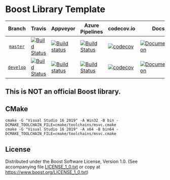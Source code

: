 # Boost Library Template

Branch          | Travis | Appveyor | Azure Pipelines | codecov.io | Docs | Matrix |
:-------------: | ------ | -------- | --------------- | ---------- | ---- | ------ |
[`master`](https://github.com/vinniefalco/library_template/tree/master) | [![Build Status](https://travis-ci.org/vinniefalco/library_template.svg?branch=master)](https://travis-ci.org/vinniefalco/library_template) | [![Build status](https://ci.appveyor.com/api/projects/status/github/vinniefalco/library_template?branch=master&svg=true)](https://ci.appveyor.com/project/vinniefalco/library_template/branch/master) | [![Build Status](https://img.shields.io/azure-devops/build/vinniefalco/6c855cbf-4aa5-4b51-bcad-245dc439ae7d/3/master)](https://vinniefalco.visualstudio.com/library_template/_build/latest?definitionId=3&branchName=master) | [![codecov](https://codecov.io/gh/vinniefalco/library_template/branch/master/graph/badge.svg)](https://codecov.io/gh/vinniefalco/library_template/branch/master) | [![Documentation](https://img.shields.io/badge/docs-master-brightgreen.svg)](http://vinniefalco.github.com/doc/library_template/index.html) | [![Matrix](https://img.shields.io/badge/matrix-master-brightgreen.svg)](http://www.boost.org/development/tests/master/developer/library_template.html)
[`develop`](https://github.com/vinniefalco/library_template/tree/develop) | [![Build Status](https://travis-ci.org/vinniefalco/library_template.svg?branch=develop)](https://travis-ci.org/vinniefalco/library_template) | [![Build status](https://ci.appveyor.com/api/projects/status/github/vinniefalco/library_template?branch=develop&svg=true)](https://ci.appveyor.com/project/vinniefalco/library_template/branch/develop) | [![Build Status](https://img.shields.io/azure-devops/build/vinniefalco/6c855cbf-4aa5-4b51-bcad-245dc439ae7d/3/develop)](https://vinniefalco.visualstudio.com/library_template/_build/latest?definitionId=3&branchName=develop) | [![codecov](https://codecov.io/gh/vinniefalco/library_template/branch/develop/graph/badge.svg)](https://codecov.io/gh/vinniefalco/library_template/branch/develop) | [![Documentation](https://img.shields.io/badge/docs-develop-brightgreen.svg)](http://vinniefalco.github.com/doc/library_template/index.html) | [![Matrix](https://img.shields.io/badge/matrix-develop-brightgreen.svg)](http://www.boost.org/development/tests/develop/developer/library_template.html)

## This is **NOT** an official Boost library.

## CMake

    cmake -G "Visual Studio 16 2019" -A Win32 -B bin -DCMAKE_TOOLCHAIN_FILE=cmake/toolchains/msvc.cmake
    cmake -G "Visual Studio 16 2019" -A x64 -B bin64 -DCMAKE_TOOLCHAIN_FILE=cmake/toolchains/msvc.cmake

## License

Distributed under the Boost Software License, Version 1.0.
(See accompanying file [LICENSE_1_0.txt](LICENSE_1_0.txt) or copy at
https://www.boost.org/LICENSE_1_0.txt)
